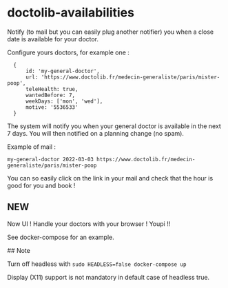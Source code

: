 # doctolib-availabilities

Notify (to mail but you can easily plug another notifier) you when a close date is available for your doctor.

Configure yours doctors, for example one :

```
  {
      id: 'my-general-doctor',
      url: 'https://www.doctolib.fr/medecin-generaliste/paris/mister-poop',
      teleHealth: true,
      wantedBefore: 7,
      weekDays: ['mon', 'wed'],
      motive: '5536533'
  }
```

The system will notify you when your general doctor is available in the next 7 days. You will then notified on a planning change (no spam).

Example of mail :

`my-general-doctor 2022-03-03 https://www.doctolib.fr/medecin-generaliste/paris/mister-poop`

You can so easily click on the link in your mail and check that the hour is good for you and book !

## NEW

Now UI ! Handle your doctors with your browser ! Youpi !!

See docker-compose for an example.

## Note

Turn off headless with `sudo HEADLESS=false docker-compose up`

Display (X11) support is not mandatory in default case of headless true.
